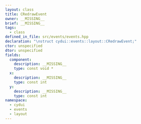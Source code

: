 ```yaml
---
layout: class
title: CRedrawEvent
owner: __MISSING__
brief: __MISSING__
tags:
  - class
defined_in_file: src/events/events.hpp
declaration: "\nstruct cydui::events::layout::CRedrawEvent;"
ctor: unspecified
dtor: unspecified
fields:
  component:
    description: __MISSING__
    type: const void *
  x:
    description: __MISSING__
    type: const int
  y:
    description: __MISSING__
    type: const int
namespace:
  - cydui
  - events
  - layout
---
```

